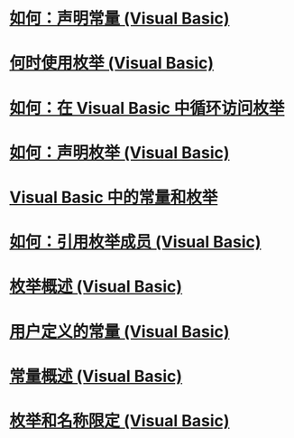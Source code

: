 # [如何：声明常量 (Visual Basic)](how-to-declare-a-constant.md)
# [何时使用枚举 (Visual Basic)](when-to-use-an-enumeration.md)
# [如何：在 Visual Basic 中循环访问枚举](how-to-iterate-through-an-enumeration.md)
# [如何：声明枚举 (Visual Basic)](how-to-declare-enumerations.md)
# [Visual Basic 中的常量和枚举](index.md)
# [如何：引用枚举成员 (Visual Basic)](how-to-refer-to-an-enumeration-member.md)
# [枚举概述 (Visual Basic)](enumerations-overview.md)
# [用户定义的常量 (Visual Basic)](user-defined-constants.md)
# [常量概述 (Visual Basic)](constants-overview.md)
# [枚举和名称限定 (Visual Basic)](enumerations-and-name-qualification.md)
